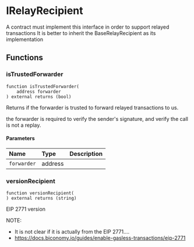 # IRelayRecipient

A contract must implement this interface in order to support relayed transactions
It is better to inherit the BaseRelayRecipient as its implementation

## Functions

### isTrustedForwarder

```solidity
function isTrustedForwarder(
    address forwarder
) external returns (bool)
```

Returns if the forwarder is trusted to forward relayed transactions to us.

the forwarder is required to verify the sender's signature, and verify
     the call is not a replay.

#### Parameters

| Name | Type | Description |
| :--- | :--- | :---------- |
| `forwarder` | address |  |

### versionRecipient

```solidity
function versionRecipient(
) external returns (string)
```

EIP 2771 version

NOTE:
- It is not clear if it is actually from the EIP 2771....
- https://docs.biconomy.io/guides/enable-gasless-transactions/eip-2771

